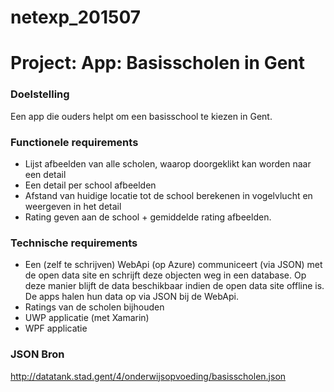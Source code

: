 # netexp_201507
# Project: App: Basisscholen in Gent

### Doelstelling

Een app die ouders helpt om een basisschool te kiezen in Gent.

### Functionele requirements
  - Lijst afbeelden van alle scholen, waarop doorgeklikt kan worden naar een detail
  - Een detail per school afbeelden
  - Afstand van huidige locatie tot de school berekenen in vogelvlucht en weergeven in het detail
  - Rating geven aan de school + gemiddelde rating afbeelden.

### Technische requirements
  - Een (zelf te schrijven) WebApi (op Azure) communiceert (via JSON) met de open data site en schrijft deze objecten weg in een     database. Op deze manier blijft de data beschikbaar indien de open data site offline is. De apps halen hun data op via JSON      bij de WebApi.
  - Ratings van de scholen bijhouden
  - UWP applicatie (met Xamarin)
  - WPF applicatie

### JSON Bron

http://datatank.stad.gent/4/onderwijsopvoeding/basisscholen.json


